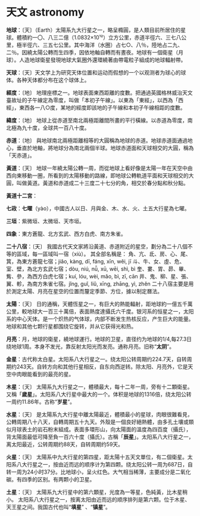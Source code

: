 # 天文 astronomy

**地球**：〔天〕（Earth）太陽系九大行星之一，略呈橢圓，是人類目前所居住的星球。體積約一〇、八三二億（1.0832×10¹²）立方公里，赤道半徑六、三七八公里，極半徑六、三五七公里。其中海洋（水圈）占七○、八％，陸地占二九、二％。因繞太陽公轉而生四季，因依地軸自轉而有晝夜。地球有一個衛星（月球）。人造地球衛星發現地球大氣圈外還環繞著由帶電粒子組成的地球輻射帶。

**天球**：〔天〕天文学上为研究天体位置和运动而假想的一个以观测者为球心的球体。各种天体都分布在这个球体上。

**經度**：〔地〕 地理座標之一。地球表面東西距離的度數。把通過英國格林威治天文臺故址的子午線定為零度，叫做「本初子午線」。以東為「東經」，以西為「西經」，東西各一八○度，某地的經度即該地的子午線和本初子午線相距的度數。

**緯度**：〔地〕 地球上從赤道至南北兩極距離間所畫的平行橫線。以赤道為零度，南北極為九十度，全球共一百八十度。

**赤道**：〔地〕 與地球南北兩極距離相等的大圓稱為地球的赤道。地球赤道面通過地心，垂直於地軸，將地球分為南北兩個半球。地球赤道面和天球相交的大圓，稱為「天赤道」。

**黃道**：〔天〕 地球一年繞太陽公轉一周，而從地球上看好像是太陽一年在天空中由西向東移動一圈，所看到的太陽移動的路線，即地球公轉軌道平面和天球相交的大圓，叫做黃道。黃道和赤道成二十三度二十七分的角，相交於春分點和秋分點。

**黃道十二宮**：

**七政**：**七曜**（yào），中國古人以日、月與金、木、水、火、土五大行星為七曜。

**三垣**：紫微垣、太微垣、天市垣。

**四象**：東方蒼龍、北方玄武、西方白虎、南方朱雀。

**二十八宿**：〔天〕 我國古代天文家將沿黃道、赤道附近的星空，劃分為二十八個不等的區域，每一區域叫一宿（xiù）。
其全部名稱是：
角、亢、氐、房、心、尾、箕，為東方蒼龍七宿；jiǎo, kàng, dī, fáng, xīn, wěi, jī 
斗、牛、女、虛、危、室、壁，為北方玄武七宿；dòu, niú, nǚ, xū, wēi, shì, bì 
奎、婁、胃、昴、畢、觜、參，為西方白虎七宿；kuí, lóu, wèi, mǎo, bì, zī, cān 
井、鬼、柳、星、張、翼、軫，為南方朱雀七宿。jǐng, guǐ, liǔ, xīng, zhāng, yì, zhěn 
二十八宿主要是用於測定太陽、月亮在星空的位置而釐定季節、方位，據以制定曆法。

**太陽**：〔天〕 日的通稱，天體恆星之一，有巨大的熱能輻射，距地球約一億五千萬公里，較地球大一百三十萬倍，表面熱度達攝氏六千度。银河系的恒星之一，太阳系的中心天体。是一个炽热的气体球，内部不断发生热核反应，产生巨大的能量。地球和其他七颗行星都围绕它旋转，并从它获得光和热。

**月亮**：月，地球的衛星，繞地球運行。地球的卫星，直径约为地球的1/4,每27.3日绕地球1周。本身不发光，靠反射太阳光而发亮。通称月亮。旧称“**太阴**”。

**金星**：古代称太白星。太阳系八大行星之一。绕太阳公转周期约224.7天，自转周期约243天。自转方向和其他行星相反，自东向西逆转。除太阳、月亮外，它是天空中肉眼能看到的最亮的星。

**木星**：〔天〕 太陽系九大行星之一，體積最大，每十二年一周，旁有十二顆衛星。又稱「**歲星**」。太阳系八大行星中最大的一个。体积是地球的1316倍，绕太阳公转一周约11.86年。古称“**岁星**”。

**水星**：〔天〕 是太陽系九大行星中離太陽最近，體積最小的星球，肉眼很難看見，公轉周期八十八天，自轉周期五十九天。外殼是一個良好絕熱體，由多孔土壤或類似月球表土的岩石粉末組成。表面多環形山，向太陽面的溫度為四百度（攝氏），背太陽面最低可降至負一百六十度（攝氏）。古稱「**辰星**」。太阳系八大行星之一，离太阳最近，公转周期约88天，自转周期约59天。

**火星**：〔天〕 太陽系中九大行星的第四星，距太陽十五天文單位，有二個衛星。太阳系八大行星之一，按由近而远的顺序计为第四颗。绕太阳公转一周为687日，自转一周为24小时37分。比地球小，呈火红色。大气相当稀薄，主要成分是二氧化碳。有四季的区别。有两颗小的卫星。

**土星**：〔天〕 太陽系九大行星中的第六顆星，光度為一等星，色純黃，比木星稍小。 太阳系八大行星之一，按离太阳由近而远的顺序排列是第六颗。位于木星、天王星之间。我国古代也叫“**填星**” 、“**镇星**”。



